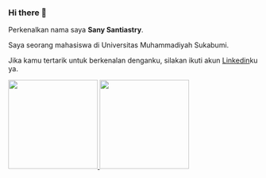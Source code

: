 ### Hi there 👋
Perkenalkan nama saya **Sany Santiastry**.

Saya seorang mahasiswa di Universitas Muhammadiyah Sukabumi.

Jika kamu tertarik untuk berkenalan denganku, silakan ikuti akun [Linkedin](https://www.linkedin.com/in/sany-santiastry-146a2a20b/)ku ya.

<p align="left">
<a href="https://github.com/sanysantiastry">
  <img height="180em" src="https://github-readme-stats-eight-theta.vercel.app/api?username=sanysantiastry&show_icons=true&theme=algolia&include_all_commits=true&count_private=true"/>
  <img height="180em" src="https://github-readme-stats-eight-theta.vercel.app/api/top-langs/?username=sanysantiastry&layout=compact&langs_count=8&theme=algolia"/>
</a>
</p>

<!--

- 🔭 I’m currently working on ...
- 🌱 I’m currently learning ...
- 👯 I’m looking to collaborate on ...
- 🤔 I’m looking for help with ...
- 💬 Ask me about ...
- 📫 How to reach me: ...
- 😄 Pronouns: ...
- ⚡ Fun fact: ...
-->
